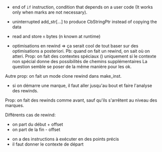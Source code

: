 * end of `if` instruction, condition that depends on a user code (It works only when marks are not necessary).
* uninterrupted add_str[...] to produce CbStringPtr instead of copying the data
* read and store `n` bytes (n known at runtime)

* optimisations en rewind
  => ça serait cool de tout baser sur des optimisations a posteriori.
    Pb: quand on fait un rewind, on sait où on atteri. Prop: on fait des contextes spéciaux () uniquement si le contexte non spécial donne des possibilités de chemins supplémentaires
    La question semble se poser de la même manière pour les ok.

Autre prop: on fait un mode clone rewind dans make_inst.

* si on démarre une marque, il faut aller jusqu'au bout et faire l'analyse des rewinds.

Prop: on fait des rewinds comme avant, sauf qu'ils s'arrêtent au niveau des marques.

Différents cas de rewind:
  - on part du début + offset
  - on part de la fin - offset 

  * on a des instructions à exécuter en des points précis
  * il faut donner le contexte de départ